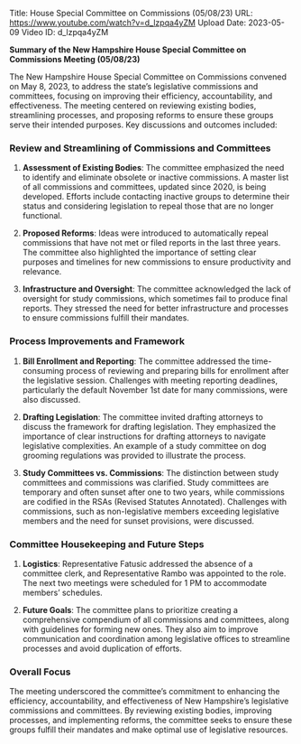 Title: House Special Committee on Commissions (05/08/23)
URL: https://www.youtube.com/watch?v=d_lzpqa4yZM
Upload Date: 2023-05-09
Video ID: d_lzpqa4yZM

**Summary of the New Hampshire House Special Committee on Commissions Meeting (05/08/23)**

The New Hampshire House Special Committee on Commissions convened on May 8, 2023, to address the state’s legislative commissions and committees, focusing on improving their efficiency, accountability, and effectiveness. The meeting centered on reviewing existing bodies, streamlining processes, and proposing reforms to ensure these groups serve their intended purposes. Key discussions and outcomes included:

### Review and Streamlining of Commissions and Committees
1. **Assessment of Existing Bodies**: The committee emphasized the need to identify and eliminate obsolete or inactive commissions. A master list of all commissions and committees, updated since 2020, is being developed. Efforts include contacting inactive groups to determine their status and considering legislation to repeal those that are no longer functional.

2. **Proposed Reforms**: Ideas were introduced to automatically repeal commissions that have not met or filed reports in the last three years. The committee also highlighted the importance of setting clear purposes and timelines for new commissions to ensure productivity and relevance.

3. **Infrastructure and Oversight**: The committee acknowledged the lack of oversight for study commissions, which sometimes fail to produce final reports. They stressed the need for better infrastructure and processes to ensure commissions fulfill their mandates.

### Process Improvements and Framework
1. **Bill Enrollment and Reporting**: The committee addressed the time-consuming process of reviewing and preparing bills for enrollment after the legislative session. Challenges with meeting reporting deadlines, particularly the default November 1st date for many commissions, were also discussed.

2. **Drafting Legislation**: The committee invited drafting attorneys to discuss the framework for drafting legislation. They emphasized the importance of clear instructions for drafting attorneys to navigate legislative complexities. An example of a study committee on dog grooming regulations was provided to illustrate the process.

3. **Study Committees vs. Commissions**: The distinction between study committees and commissions was clarified. Study committees are temporary and often sunset after one to two years, while commissions are codified in the RSAs (Revised Statutes Annotated). Challenges with commissions, such as non-legislative members exceeding legislative members and the need for sunset provisions, were discussed.

### Committee Housekeeping and Future Steps
1. **Logistics**: Representative Fatusic addressed the absence of a committee clerk, and Representative Rambo was appointed to the role. The next two meetings were scheduled for 1 PM to accommodate members’ schedules.

2. **Future Goals**: The committee plans to prioritize creating a comprehensive compendium of all commissions and committees, along with guidelines for forming new ones. They also aim to improve communication and coordination among legislative offices to streamline processes and avoid duplication of efforts.

### Overall Focus
The meeting underscored the committee’s commitment to enhancing the efficiency, accountability, and effectiveness of New Hampshire’s legislative commissions and committees. By reviewing existing bodies, improving processes, and implementing reforms, the committee seeks to ensure these groups fulfill their mandates and make optimal use of legislative resources.